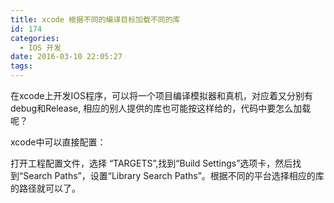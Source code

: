 ```yaml
---
title: xcode 根据不同的编译目标加载不同的库
id: 174
categories:
  - IOS 开发
date: 2016-03-10 22:05:27
tags:
---
```


在xcode上开发IOS程序，可以将一个项目编译模拟器和真机，对应着又分别有debug和Release, 相应的别人提供的库也可能按这样给的，代码中要怎么加载呢？

xcode中可以直接配置：

打开工程配置文件，选择 “TARGETS”,找到“Build Settings”选项卡，然后找到“Search Paths”，设置“Library Search Paths”。根据不同的平台选择相应的库的路径就可以了。